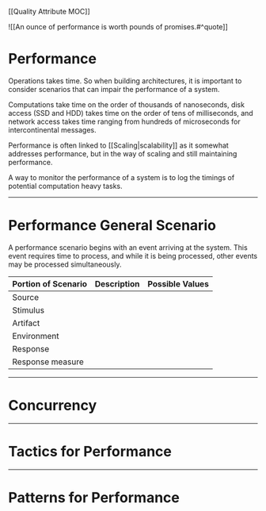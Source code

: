[[Quality Attribute MOC]]

![[An ounce of performance is worth pounds of promises.#^quote]]

# Performance

Operations takes time. So when building architectures, it is important to consider scenarios that can impair the performance of a system.

Computations take time on the order of thousands of nanoseconds, disk access (SSD and HDD) takes time on the order of tens of milliseconds, and network access takes time ranging from hundreds of microseconds for intercontinental messages.

Performance is often linked to [[Scaling|scalability]] as it somewhat addresses performance, but in the way of scaling and still maintaining performance.

A way to monitor the performance of a system is to log the timings of potential computation heavy tasks.

---

# Performance General Scenario

A performance scenario begins with an event arriving at the system.
This event requires time to process, and while it is being processed, other events may be processed simultaneously.

|Portion of Scenario|Description|Possible Values|
|-------------------|-----------|---------------|
|Source|||
|Stimulus|||
|Artifact|||
|Environment|||
|Response|||
|Response measure|||

---

# Concurrency


---

# Tactics for Performance


---

# Patterns for Performance

